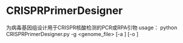 # CRISPRPrimerDesigner
为病毒基因组设计用于CRISPR核酸检测的PCR或RPA引物
usage：
python CRISPRPrimerDesigner.py -g <genome_file> [-a <choose amplify mode: PCR or RPA>] [-o <output file>]
